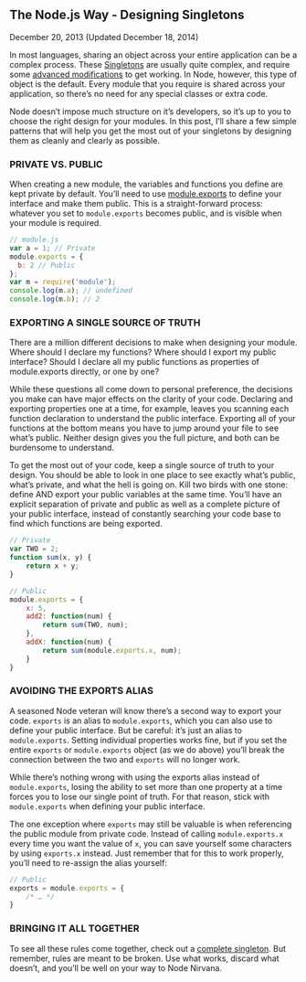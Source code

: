 ## The Node.js Way - Designing Singletons

December 20, 2013 (Updated December 18, 2014)

In most languages, sharing an object across your entire application can be a complex process. These [Singletons](http://en.wikipedia.org/wiki/Singleton_pattern) are usually quite complex, and require some [advanced modifications](http://www.galloway.me.uk/tutorials/singleton-classes/) to get working. In Node, however, this type of object is the default. Every module that you require is shared across your application, so there’s no need for any special classes or extra code.

Node doesn’t impose much structure on it’s developers, so it’s up to you to choose the right design for your modules. In this post, I’ll share a few simple patterns that will help you get the most out of your singletons by designing them as cleanly and clearly as possible.

### PRIVATE VS. PUBLIC

When creating a new module, the variables and functions you define are kept private by default. You’ll need to use [module.exports](http://nodejs.org/api/modules.html#modules_module_exports) to define your interface and make them public. This is a straight-forward process: whatever you set to `module.exports` becomes public, and is visible when your module is required.

```javascript
// module.js
var a = 1; // Private
module.exports = {
  b: 2 // Public
};
var m = require('module');
console.log(m.a); // undefined
console.log(m.b); // 2
```

### EXPORTING A SINGLE SOURCE OF TRUTH

There are a million different decisions to make when designing your module. Where should I declare my functions? Where should I export my public interface? Should I declare all my public functions as properties of module.exports directly, or one by one?

While these questions all come down to personal preference, the decisions you make can have major effects on the clarity of your code. Declaring and exporting properties one at a time, for example, leaves you scanning each function declaration to understand the public interface. Exporting all of your functions at the bottom means you have to jump around your file to see what’s public. Neither design gives you the full picture, and both can be burdensome to understand.

To get the most out of your code, keep a single source of truth to your design. You should be able to look in one place to see exactly what’s public, what’s private, and what the hell is going on. Kill two birds with one stone: define AND export your public variables at the same time. You’ll have an explicit separation of private and public as well as a complete picture of your public interface, instead of constantly searching your code base to find which functions are being exported.

```javascript
// Private
var TWO = 2;
function sum(x, y) {
    return x + y;
}

// Public
module.exports = {
    x: 5,
    add2: function(num) {
        return sum(TWO, num);
    },
    addX: function(num) {
        return sum(module.exports.x, num);
    }
}
```

### AVOIDING THE EXPORTS ALIAS

A seasoned Node veteran will know there’s a second way to export your code. `exports` is an alias to `module.exports`, which you can also use to define your public interface. But be careful: it’s just an alias to `module.exports`. Setting individual properties works fine, but if you set the entire `exports` or `module.exports` object (as we do above) you’ll break the connection between the two and `exports` will no longer work.

While there’s nothing wrong with using the exports alias instead of `module.exports`, losing the ability to set more than one property at a time forces you to lose our single point of truth. For that reason, stick with `module.exports` when defining your public interface.

The one exception where `exports` may still be valuable is when referencing the public module from private code. Instead of calling `module.exports.x` every time you want the value of `x`, you can save yourself some characters by using `exports.x` instead. Just remember that for this to work properly, you’ll need to re-assign the alias yourself:

```javascript
// Public
exports = module.exports = {
    /* … */
}
```

### BRINGING IT ALL TOGETHER

To see all these rules come together, check out a [complete singleton](https://github.com/FredKSchott/the-node-way/blob/master/01-singleton-example.js). But remember, rules are meant to be broken. Use what works, discard what doesn’t, and you’ll be well on your way to Node Nirvana.